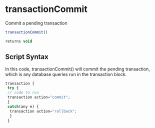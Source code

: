 # transactionCommit

Commit a pending transaction

```javascript
transactionCommit()
```

```javascript
returns void
```

## Script Syntax

In this code, transactionCommit() will commit the pending transaction, which is any database queries run in the transaction block.

```javascript
transaction { 
 try { 
 // code to run 
 transaction action="commit"; 
 } 
 catch(any e) { 
  transaction action="rollback"; 
  } 
 }
```
